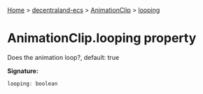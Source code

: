 [Home](./index) &gt; [decentraland-ecs](./decentraland-ecs.md) &gt; [AnimationClip](./decentraland-ecs.animationclip.md) &gt; [looping](./decentraland-ecs.animationclip.looping.md)

# AnimationClip.looping property

Does the animation loop?, default: true

**Signature:**
```javascript
looping: boolean
```
